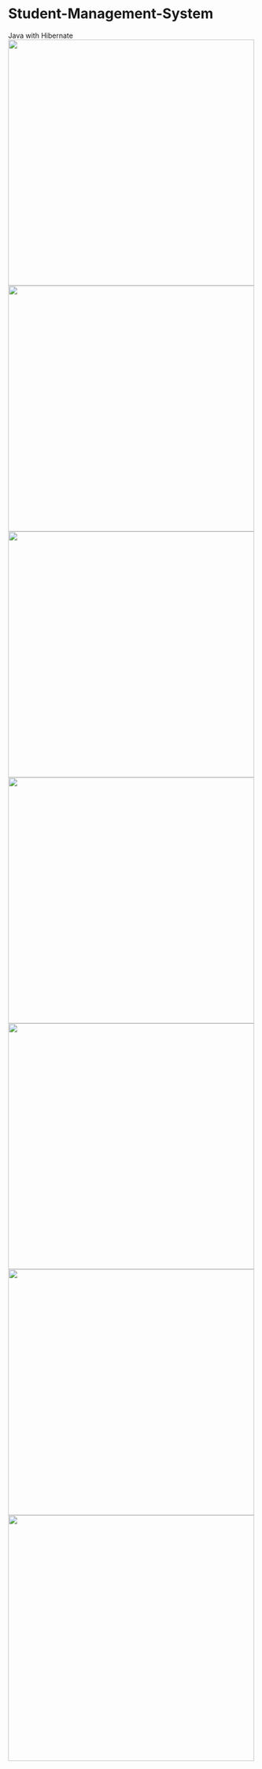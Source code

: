 # Student-Management-System
Java with Hibernate
  <img src="screenshots/login page.JPG" width=500>
  <img src="screenshots/main page.JPG" width=500>
  <img src="screenshots/add page.JPG" width=500>
  <img src="screenshots/view page.JPG" width=500>
  <img src="screenshots/update page.JPG" width=500>
  <img src="screenshots/delete page.JPG" width=500>
  <img src="screenshots/chart page.JPG" width=500>
